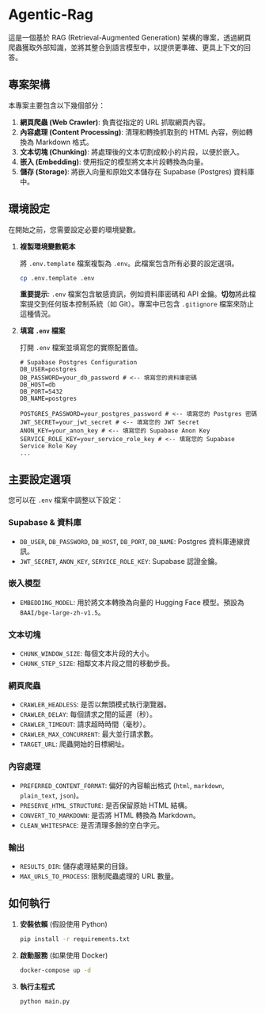 # Agentic-Rag

這是一個基於 RAG (Retrieval-Augmented Generation) 架構的專案，透過網頁爬蟲獲取外部知識，並將其整合到語言模型中，以提供更準確、更具上下文的回答。

## 專案架構

本專案主要包含以下幾個部分：

1.  **網頁爬蟲 (Web Crawler)**: 負責從指定的 URL 抓取網頁內容。
2.  **內容處理 (Content Processing)**: 清理和轉換抓取到的 HTML 內容，例如轉換為 Markdown 格式。
3.  **文本切塊 (Chunking)**: 將處理後的文本切割成較小的片段，以便於嵌入。
4.  **嵌入 (Embedding)**: 使用指定的模型將文本片段轉換為向量。
5.  **儲存 (Storage)**: 將嵌入向量和原始文本儲存在 Supabase (Postgres) 資料庫中。

## 環境設定

在開始之前，您需要設定必要的環境變數。

1.  **複製環境變數範本**

    將 `.env.template` 檔案複製為 `.env`。此檔案包含所有必要的設定選項。

    ```bash
    cp .env.template .env
    ```

    **重要提示**: `.env` 檔案包含敏感資訊，例如資料庫密碼和 API 金鑰。**切勿**將此檔案提交到任何版本控制系統（如 Git）。專案中已包含 `.gitignore` 檔案來防止這種情況。

2.  **填寫 `.env` 檔案**

    打開 `.env` 檔案並填寫您的實際配置值。

    ```shell
    # Supabase Postgres Configuration
    DB_USER=postgres
    DB_PASSWORD=your_db_password # <-- 填寫您的資料庫密碼
    DB_HOST=db
    DB_PORT=5432
    DB_NAME=postgres
    
    POSTGRES_PASSWORD=your_postgres_password # <-- 填寫您的 Postgres 密碼
    JWT_SECRET=your_jwt_secret # <-- 填寫您的 JWT Secret
    ANON_KEY=your_anon_key # <-- 填寫您的 Supabase Anon Key
    SERVICE_ROLE_KEY=your_service_role_key # <-- 填寫您的 Supabase Service Role Key
    ...
    ```

## 主要設定選項

您可以在 `.env` 檔案中調整以下設定：

### Supabase & 資料庫
- `DB_USER`, `DB_PASSWORD`, `DB_HOST`, `DB_PORT`, `DB_NAME`: Postgres 資料庫連線資訊。
- `JWT_SECRET`, `ANON_KEY`, `SERVICE_ROLE_KEY`: Supabase 認證金鑰。

### 嵌入模型
- `EMBEDDING_MODEL`: 用於將文本轉換為向量的 Hugging Face 模型。預設為 `BAAI/bge-large-zh-v1.5`。

### 文本切塊
- `CHUNK_WINDOW_SIZE`: 每個文本片段的大小。
- `CHUNK_STEP_SIZE`: 相鄰文本片段之間的移動步長。

### 網頁爬蟲
- `CRAWLER_HEADLESS`: 是否以無頭模式執行瀏覽器。
- `CRAWLER_DELAY`: 每個請求之間的延遲（秒）。
- `CRAWLER_TIMEOUT`: 請求超時時間（毫秒）。
- `CRAWLER_MAX_CONCURRENT`: 最大並行請求數。
- `TARGET_URL`: 爬蟲開始的目標網址。

### 內容處理
- `PREFERRED_CONTENT_FORMAT`: 偏好的內容輸出格式 (`html`, `markdown`, `plain_text`, `json`)。
- `PRESERVE_HTML_STRUCTURE`: 是否保留原始 HTML 結構。
- `CONVERT_TO_MARKDOWN`: 是否將 HTML 轉換為 Markdown。
- `CLEAN_WHITESPACE`: 是否清理多餘的空白字元。

### 輸出
- `RESULTS_DIR`: 儲存處理結果的目錄。
- `MAX_URLS_TO_PROCESS`: 限制爬蟲處理的 URL 數量。

## 如何執行

1.  **安裝依賴** (假設使用 Python)
    ```bash
    pip install -r requirements.txt
    ```

2.  **啟動服務** (如果使用 Docker)
    ```bash
    docker-compose up -d
    ```

3.  **執行主程式**
    ```bash
    python main.py
    ```
